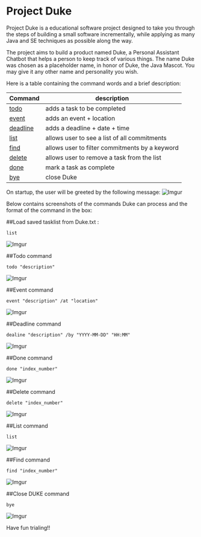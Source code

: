 # Project Duke

Project Duke is a educational software project designed to take you through the steps of building a small software incrementally, while applying as many Java and SE techniques as possible along the way.

The project aims to build a product named Duke, a Personal Assistant Chatbot that helps a person to keep track of various things. The name Duke was chosen as a placeholder name, in honor of Duke, the Java Mascot. You may give it any other name and personality you wish.

Here is a table containing the command words and a brief description:

Command | description
------------ | -------------
[todo](#todo-command) | adds a task to be completed
[event](#event-command) | adds an event + location 
[deadline](#deadline-command) | adds a deadline + date + time
[list](#list-command) | allows user to see a list of all commitments
[find](##find-command) | allows user to filter commitments by a keyword
[delete](##delete-command) | allows user to remove a task from the list
[done](##done-command) | mark a task as complete
[bye](##close-duke-command) | close Duke

On startup, the user will be greeted by the following message:
![Imgur](https://i.imgur.com/tW87ITA.jpg)

Below contains screenshots of the commands Duke can process and the format of the command in the box:

##Load saved tasklist from Duke.txt :
   ```
  list
   ```
![Imgur](https://i.imgur.com/vdB5yXK.jpg)

##Todo command

   ```
  todo "description"
   ```
![Imgur](https://i.imgur.com/3NFVn3U.jpg)

##Event command

   ```
  event "description" /at "location"
   ```
![Imgur](https://i.imgur.com/fcUClHK.jpg)

##Deadline command

   ```
  dealine "description" /by "YYYY-MM-DD" "HH:MM"
   ```
![Imgur](https://i.imgur.com/xL42jdE.jpg)

##Done command

   ```
  done "index_number"
   ```
![Imgur](https://i.imgur.com/Hs0F7Ej.jpg)

##Delete command

   ```
 delete "index_number"
   ```
![Imgur](https://i.imgur.com/1tfECL4.jpg)

##List command

   ```
  list
   ```

![Imgur](https://i.imgur.com/BOq0AwX.jpg)

##Find command

   ```
  find "index_number"
   ```
![Imgur](https://i.imgur.com/XcLGGCH.jpg)

##Close DUKE command

   ```
 bye
   ```
![Imgur](https://i.imgur.com/MJVdEue.jpg)

Have fun trialing!!